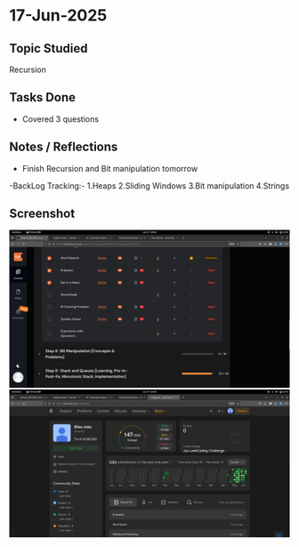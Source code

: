# 17-Jun-2025

## Topic Studied
Recursion

## Tasks Done

- Covered 3 questions

## Notes / Reflections
- Finish Recursion and Bit manipulation tomorrow

-BackLog Tracking:-
1.Heaps
2.Sliding Windows
3.Bit manipulation
4.Strings

## Screenshot
![Profile Leetcode/Striver](../screenshots/32.1.png)
![Profile Leetcode/Striver](../screenshots/32.2.png) 
